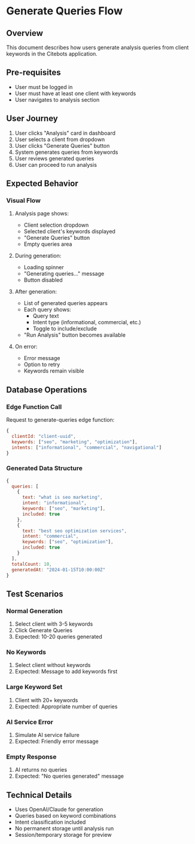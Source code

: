# Generate Queries Flow

## Overview
This document describes how users generate analysis queries from client keywords in the Citebots application.

## Pre-requisites
- User must be logged in
- User must have at least one client with keywords
- User navigates to analysis section

## User Journey
1. User clicks "Analysis" card in dashboard
2. User selects a client from dropdown
3. User clicks "Generate Queries" button
4. System generates queries from keywords
5. User reviews generated queries
6. User can proceed to run analysis

## Expected Behavior

### Visual Flow
1. Analysis page shows:
   - Client selection dropdown
   - Selected client's keywords displayed
   - "Generate Queries" button
   - Empty queries area

2. During generation:
   - Loading spinner
   - "Generating queries..." message
   - Button disabled

3. After generation:
   - List of generated queries appears
   - Each query shows:
     - Query text
     - Intent type (informational, commercial, etc.)
     - Toggle to include/exclude
   - "Run Analysis" button becomes available

4. On error:
   - Error message
   - Option to retry
   - Keywords remain visible

## Database Operations

### Edge Function Call
Request to generate-queries edge function:
```javascript
{
  clientId: "client-uuid",
  keywords: ["seo", "marketing", "optimization"],
  intents: ["informational", "commercial", "navigational"]
}
```

### Generated Data Structure
```javascript
{
  queries: [
    {
      text: "what is seo marketing",
      intent: "informational",
      keywords: ["seo", "marketing"],
      included: true
    },
    {
      text: "best seo optimization services",
      intent: "commercial",
      keywords: ["seo", "optimization"],
      included: true
    }
  ],
  totalCount: 10,
  generatedAt: "2024-01-15T10:00:00Z"
}
```

## Test Scenarios

### Normal Generation
1. Select client with 3-5 keywords
2. Click Generate Queries
3. Expected: 10-20 queries generated

### No Keywords
1. Select client without keywords
2. Expected: Message to add keywords first

### Large Keyword Set
1. Client with 20+ keywords
2. Expected: Appropriate number of queries

### AI Service Error
1. Simulate AI service failure
2. Expected: Friendly error message

### Empty Response
1. AI returns no queries
2. Expected: "No queries generated" message

## Technical Details
- Uses OpenAI/Claude for generation
- Queries based on keyword combinations
- Intent classification included
- No permanent storage until analysis run
- Session/temporary storage for preview